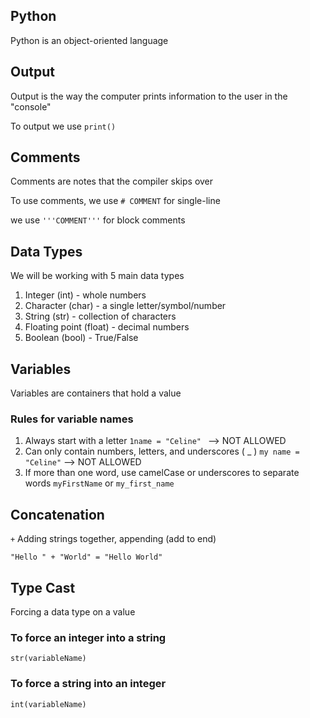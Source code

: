 ## Python 
Python is an object-oriented language

## Output 
Output is the way the computer prints information to the user in the "console"

To output we use `print()`

## Comments 
Comments are notes that the compiler skips over 

To use comments, we use `# COMMENT` for single-line

we use `'''COMMENT'''` for block comments

## Data Types 
We will be working with 5 main data types

1. Integer (int) - whole numbers
2. Character (char) - a single letter/symbol/number
3. String (str) - collection of characters
4. Floating point (float) - decimal numbers
5. Boolean (bool) - True/False

## Variables 
Variables are containers that hold a value 

### Rules for variable names
1. Always start with a letter
   `1name = "Celine" ` --> NOT ALLOWED
2. Can only contain numbers, letters, and underscores ( _ ) `my name = "Celine"` --> NOT ALLOWED
3. If more than one word, use camelCase or underscores to separate words
   `myFirstName` or `my_first_name`

## Concatenation 
`+` Adding strings together, appending (add to end)

`"Hello " + "World" = "Hello World"`

## Type Cast 
Forcing a data type on a value 

### To force an integer into a string 
`str(variableName)`

### To force a string into an integer 
`int(variableName)`